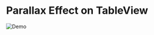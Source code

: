 Parallax Effect on TableView
======

![Demo](https://github.com/changer6360/parallax-tableView/blob/master/parallax-ios.gif)
